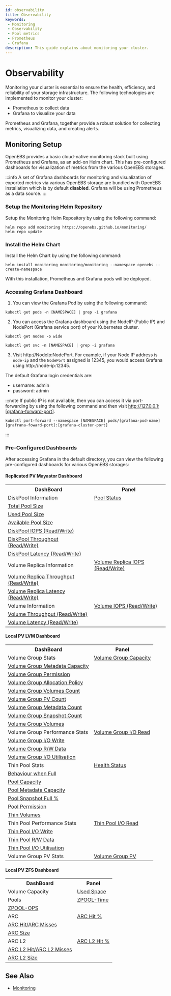 ```yaml
---
id: observability
title: Observability
keywords:
 - Monitoring
 - Observability
 - Pool metrics
 - Prometheus
 - Grafana
description: This guide explains about monitoring your cluster.
---
```

# Observability

Monitoring your cluster is essential to ensure the health, efficiency, and reliability of your storage infrastructure.​ The following technologies are implemented to monitor your cluster:

- Prometheus to collect data
- Grafana to visualize your data

Prometheus and Grafana, together provide a robust solution for collecting metrics, visualizing data, and creating alerts.

## Monitoring Setup

OpenEBS provides a basic cloud-native monitoring stack built using Prometheus and Grafana, as an add-on Helm chart. This has pre-configured dashboards for visualization of metrics from the various OpenEBS storages.

:::info
A set of Grafana dashboards for monitoring and visualization of exported metrics via various OpenEBS storage are bundled with OpenEBS installation which is by default **disabled**. Grafana will be using Prometheus as a data source.
:::

### Setup the Monitoring Helm Repository

Setup the Monitoring Helm Repository by using the following command:

```
helm repo add monitoring https://openebs.github.io/monitoring/
helm repo update
```

### Install the Helm Chart

Install the Helm Chart by using the following command:

```
helm install monitoring monitoring/monitoring --namespace openebs --create-namespace
```

With this installation, Prometheus and Grafana pods will be deployed.

### Accessing Grafana Dashboard

1. You can view the Grafana Pod by using the following command:

```
kubectl get pods -n [NAMESPACE] | grep -i grafana
```

2. You can access the Grafana dashboard using the NodeIP (Public IP) and NodePort (Grafana service port) of your Kubernetes cluster.

```
kubectl get nodes -o wide
```

```
kubectl get svc -n [NAMESPACE] | grep -i grafana
```

3. Visit http://NodeIp:NodePort. For example, if your Node IP address is `node-ip` and the `NodePort` assigned is 12345, you would access Grafana using http://node-ip:12345.

The default Grafana login credentials are:

- username: admin
- password: admin

:::note
If public IP is not available, then you can access it via port-forwarding by using the following command and then visit http://127.0.0.1:[grafana-forward-port].

```
kubectl port-forward --namespace [NAMESPACE] pods/[grafana-pod-name] [grafrana-foward-port]:[grafana-cluster-port]
```
:::

### Pre-Configured Dashboards

After accessing Grafana in the default directory, you can view the following pre-configured dashboards for various OpenEBS storages:

#### Replicated PV Mayastor Dashboard

<table>
<tbody>
  <tr>
    <th> DashBoard </th>
    <th> Panel </th>
  </tr>
  <tr>
    <td rowSpan={7}> DiskPool Information </td>
    <td> <a href="#pool-status"> Pool Status </a></td>
  </tr>
  <tr>
    <td> <a href="#total-pool-size"> Total Pool Size </a></td>
  </tr>
  <tr>
    <td> <a href="#used-pool-size"> Used Pool Size </a></td>
  </tr>
  <tr>
    <td> <a href="#available-pool-size"> Available Pool Size </a></td>
  </tr>
  <tr>
    <td> <a href="#diskpool-iops"> DiskPool IOPS (Read/Write) </a></td>
  </tr>
  <tr>
    <td> <a href="#diskpool-throughput"> DiskPool Throughput (Read/Write) </a></td>
  </tr>
  <tr>
    <td> <a href="#diskpool-latency"> DiskPool Latency (Read/Write) </a></td>
  </tr>
  <tr>
    <td rowSpan={3}> Volume Replica Information </td>
    <td> <a href="#volume-replica-iops"> Volume Replica IOPS (Read/Write) </a></td>
  </tr>
  <tr>
    <td> <a href="#volume-replica-throughput"> Volume Replica Throughput (Read/Write) </a></td>
  </tr>
  <tr>
    <td> <a href="#volume-replica-latency"> Volume Replica Latency (Read/Write) </a></td>
  </tr>
  <tr>
    <td rowSpan={3}> Volume Information </td>
    <td> <a href="#volume-iops"> Volume IOPS (Read/Write) </a></td>
  </tr>
  <tr>
    <td> <a href="#volume-throughput"> Volume Throughput (Read/Write) </a></td>
  </tr>
  <tr>
    <td> <a href="#volume-latency"> Volume Latency (Read/Write) </a></td>
  </tr>
</tbody>
</table>

#### Local PV LVM Dashboard

<table>
<tbody>
  <tr>
    <th> DashBoard </th>
    <th> Panel </th>
  </tr>
  <tr>
    <td rowSpan={9}> Volume Group Stats </td>
    <td> <a href="#volume-group-capacity"> Volume Group Capacity </a></td>
  </tr>
  <tr>
    <td> <a href="#volume-group-metadata-capacity"> Volume Group Metadata Capacity </a></td>
  </tr>
  <tr>
    <td> <a href="#volume-group-permission"> Volume Group Permission </a></td>
  </tr>
  <tr>
    <td> <a href="#volume-group-allocation-policy"> Volume Group Allocation Policy </a></td>
  </tr>
  <tr>
    <td> <a href="#volume-group-volumes-count"> Volume Group Volumes Count </a></td>
  </tr>
  <tr>
    <td> <a href="#volume-group-pv-count"> Volume Group PV Count </a></td>
  </tr>
  <tr>
    <td> <a href="#volume-group-metadata-count"> Volume Group Metadata Count </a></td>
  </tr>
  <tr>
    <td> <a href="#volume-group-snapshot-count"> Volume Group Snapshot Count </a></td>
  </tr>
  <tr>
    <td> <a href="#volume-group-volumes"> Volume Group Volumes </a></td>
  </tr>
  <tr>
    <td rowSpan={4}> Volume Group Performance Stats </td>
    <td> <a href="#volume-group-io-read"> Volume Group I/O Read </a></td>
  </tr>
  <tr>
     <td> <a href="#volume-group-io-write"> Volume Group I/O Write </a></td>
  </tr>
  <tr>
     <td> <a href="#volume-group-rw-data"> Volume Group R/W Data </a></td>
  </tr>
  <tr>
     <td> <a href="#volume-group-io-utilisation"> Volume Group I/O Utilisation </a></td>
  </tr>
  <tr>
    <td rowSpan={7}> Thin Pool Stats </td>
    <td> <a href="#health-status"> Health Status </a></td>
  </tr>
  <tr>
    <td> <a href="#behaviour-when-full"> Behaviour when Full </a></td>
  </tr>
  <tr>
    <td> <a href="#pool-capacity"> Pool Capacity </a></td>
  </tr>
  <tr>
    <td> <a href="#pool-metadata-capacity"> Pool Metadata Capacity </a></td>
  </tr>
  <tr>
    <td> <a href="#pool-snapshot-full"> Pool Snapshot Full % </a></td>
  </tr>
  <tr>
    <td> <a href="#pool-permission"> Pool Permission </a></td>
  </tr>
  <tr>
    <td> <a href="#thin-volumes"> Thin Volumes </a></td>
  </tr>
  <tr>
    <td rowSpan={4}> Thin Pool Performance Stats </td>
    <td> <a href="#thin-pool-io-read"> Thin Pool I/O Read </a></td>
  </tr>
  <tr>
     <td> <a href="#thin-pool-io-write"> Thin Pool I/O Write </a></td>
  </tr>
  <tr>
     <td> <a href="#thin-pool-rw-data"> Thin Pool R/W Data </a></td>
  </tr>
  <tr>
     <td> <a href="#thin-pool-io-utilisation"> Thin Pool I/O Utilisation </a></td>
  </tr>
   <tr>
    <td rowSpan={1}> Volume Group PV Stats </td>
    <td> <a href="#volume-group-pv"> Volume Group PV </a></td>
  </tr>
</tbody>
</table>

#### Local PV ZFS Dashboard

<table>
<tbody>
  <tr>
    <th> DashBoard </th>
    <th> Panel </th>
  </tr>
  <tr>
    <td rowSpan={1}> Volume Capacity </td>
    <td> <a href="#used-space"> Used Space </a></td>
  </tr>
  <tr>
    <td rowSpan={2}> Pools </td>
    <td> <a href="#zpool-time"> ZPOOL-Time </a></td>
  </tr>
  <tr>
     <td> <a href="#zpool-ops"> ZPOOL-OPS </a></td>
  </tr>
  <tr>
    <td rowSpan={3}> ARC </td>
    <td> <a href="#arc-hit"> ARC Hit % </a></td>
  </tr>
  <tr>
     <td> <a href="#arc-misses"> ARC Hit/ARC Misses </a></td>
  </tr>
  <tr>
     <td> <a href="#arc-size"> ARC Size </a></td>
  </tr>
  <tr>
    <td rowSpan={3}> ARC L2</td>
    <td> <a href="#arc-l2-hit"> ARC L2 Hit % </a></td>
  </tr>
  <tr>
     <td> <a href="#arc-l2-misses"> ARC L2 Hit/ARC L2 Misses </a></td>
  </tr>
  <tr>
     <td> <a href="#arc-l2-size"> ARC L2 Size </a></td>
  </tr>
</tbody>
</table>

## See Also

- [Monitoring](../user-guides/replicated-storage-user-guide/replicated-pv-mayastor/advanced-operations/monitoring.md)
